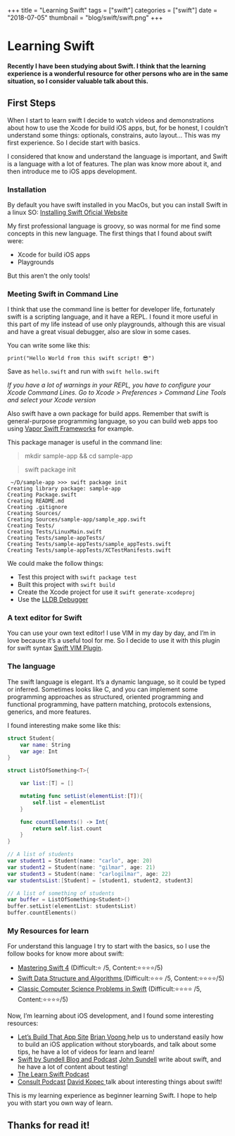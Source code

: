 +++
title = "Learning Swift"
tags = ["swift"]
categories = ["swift"]
date = "2018-07-05"
thumbnail = "blog/swift/swift.png"
+++

# Learning Swift

#### Recently I have been studying about Swift. I think that the learning experience is a wonderful resource for other persons who are in the same situation, so I consider valuable talk about this.

## First Steps

When I start to learn swift I decide to watch videos and demonstrations about how to use the Xcode for build iOS apps, but, for be honest, I couldn’t understand some things: optionals, constrains, auto layout… This was my first experience. So I decide start with basics.

I considered that know and understand the language is important, and Swift is a language with a lot of features. The plan was know more about it, and then introduce me to iOS apps development.

### Installation

By default you have swift installed in you MacOs, but you can install Swift in a linux SO: [Installing Swift Oficial Website](https://swift.org/getting-started/#installing-swift)

My first professional language is groovy, so was normal for me find some concepts in this new language. The first things that I found about swift were:

- Xcode for build iOS apps
- Playgrounds

But this aren’t the only tools!

### Meeting Swift in Command Line

I think that use the command line is better for developer life, fortunately swift is a scripting language, and it have a REPL. I found it more useful in this part of my life instead of use only playgrounds, although this are visual and have a great visual debugger, also are slow in some cases.

You can write some like this:

```
print("Hello World from this swift script! 😎")
```

Save as `hello.swift` and run with `swift hello.swift`

*If you have a lot of warnings in your REPL, you have to configure your Xcode Command Lines. Go to Xcode > Preferences > Command Line Tools and select your Xcode version*

Also swift have a own package for build apps. Remember that swift is general-purpose programming language, so you can build web apps too using [Vapor Swift Frameworks](https://vapor.codes/) for example.

This package manager is useful in the command line:

> mkdir sample-app && cd sample-app

> swift package init

```
 ~/D/sample-app >>> swift package init
Creating library package: sample-app
Creating Package.swift
Creating README.md
Creating .gitignore
Creating Sources/
Creating Sources/sample-app/sample_app.swift
Creating Tests/
Creating Tests/LinuxMain.swift
Creating Tests/sample-appTests/
Creating Tests/sample-appTests/sample_appTests.swift
Creating Tests/sample-appTests/XCTestManifests.swift
```

We could make the follow things:

- Test this project with `swift package test`
- Built this project with `swift build`
- Create the Xcode project for use it `swift generate-xcodeproj`
- Use the [LLDB Debugger](https://swift.org/getting-started/#using-the-lldb-debugger)

### A text editor for Swift

You can use your own text editor! I use VIM in my day by day, and I’m in love because it’s a useful tool for me. So I decide to use it with this plugin for swift syntax [Swift VIM Plugin](https://vimawesome.com/plugin/swift-vim-red).

### The language

The swift language is elegant. It’s a dynamic language, so it could be typed or inferred.  Sometimes looks like C, and you can implement some programming approaches as structured, oriented programming and functional programming, have pattern matching, protocols extensions, generics, and more features.

I found interesting make some like this:

``` swift
struct Student{
    var name: String
    var age: Int
}

struct ListOfSomething<T>{

    var list:[T] = []

    mutating func setList(elementList:[T]){
        self.list = elementList
    }

    func countElements() -> Int{
        return self.list.count
    }
}

// A list of students
var student1 = Student(name: "carlo", age: 20)
var student2 = Student(name: "gilmar", age: 21)
var student3 = Student(name: "carlogilmar", age: 22)
var studentsList:[Student] = [student1, student2, student3]

// A list of something of students
var buffer = ListOfSomething<Student>()
buffer.setList(elementList: studentsList)
buffer.countElements()
```


### My Resources for learn

For understand this language I try to start with the basics, so I use the follow books for know more about swift:

- [Mastering Swift 4](https://www.packtpub.com/application-development/mastering-swift-4-fourth-edition) (Difficult:⭐️ /5, Content:⭐️⭐️⭐️⭐️/5)
-  [Swift Data Structure and Algorithms ](https://www.packtpub.com/application-development/swift-data-structure-and-algorithms) (Difficult:⭐️⭐️⭐️ /5, Content:⭐️⭐️⭐️⭐️/5)
- [Classic Computer Science Problems in Swift](https://www.manning.com/books/classic-computer-science-problems-in-swift) (Difficult:⭐️⭐️⭐️⭐️ /5, Content:⭐️⭐️⭐️⭐️/5)

Now, I’m learning about iOS development, and I found some interesting resources:

- [Let’s Build That App Site](https://www.letsbuildthatapp.com/) [Brian Voong ](https://twitter.com/buildthatapp) help us to understand easily how to build an iOS application without storyboards, and talk about some tips, he have a lot of videos for learn and learn!
-  [Swift by Sundell Blog and Podcast](https://www.swiftbysundell.com/)  [John Sundell](https://twitter.com/johnsundell) write about swift, and he have a lot of content about testing!
- [The Learn Swift Podcast](https://learnswift.fireside.fm/)
- [Consult Podcast](http://consultpodcast.com/)  [David Kopec ](https://twitter.com/davekopec) talk about interesting things about swift!

This is my learning experience as beginner learning Swift. I hope to help you with start you own way of learn.

## Thanks for read it!



